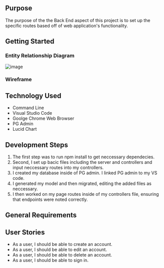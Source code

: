 ## Purpose 
The purpose of the the Back End aspect of this project is to set up the specific routes based off of web application's functionality. 
## Getting Started
### Entity Relationship Diagram

![image](https://user-images.githubusercontent.com/68744076/102092105-4b982780-3de5-11eb-86fd-565703f70ce8.png)

### Wireframe


## Technology Used

* Command Line
* Visual Studio Code
* Goolge Chrome Web Browser
* PG Admin
* Lucid Chart 


## Development Steps
1. The first step was to run npm install to get neccessary dependecies. 
2. Second, I set up bacic files including the server and controllers and input neccessary routes into my controllers.
3. I created my database inside of PG admin. I linked PG admin to my VS code. 
4. I generated my model and then migrated, editing the added files as neccessary. 
5. I then worked on my page routes inside of my controllers file, ensuring that endpoints were noted correctly. 


## General Requirements
## User Stories 
* As a user, I should be able to create an account.
* As a user, I should be able to edit an account.
* As a user, I should be able to delete an account.
* As a user, I should be able to sign in. 
